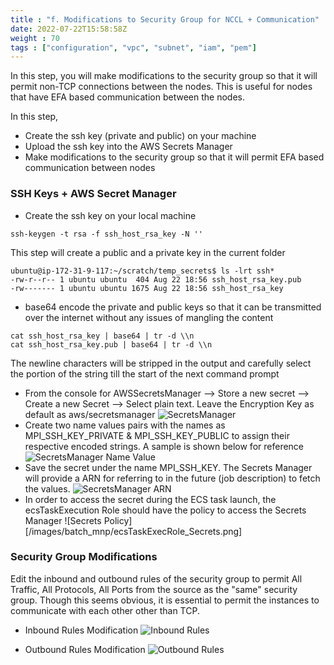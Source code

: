 ```yaml
---
title : "f. Modifications to Security Group for NCCL + Communication"
date: 2022-07-22T15:58:58Z
weight : 70
tags : ["configuration", "vpc", "subnet", "iam", "pem"]
---
```


In this step, you will make modifications to the security group so that it will permit non-TCP connections between the nodes. This is useful for nodes that have EFA based communication between the nodes.

In this step,
- Create the ssh key (private and public) on your machine
- Upload the ssh key into the AWS Secrets Manager  
- Make modifications to the security group so that it will permit EFA based communication between nodes

### SSH Keys + AWS Secret Manager
- Create the ssh key on your local machine
```textmate
ssh-keygen -t rsa -f ssh_host_rsa_key -N ''
```
This step will create a public and a private key in the current folder
```textmate
ubuntu@ip-172-31-9-117:~/scratch/temp_secrets$ ls -lrt ssh*
-rw-r--r-- 1 ubuntu ubuntu  404 Aug 22 18:56 ssh_host_rsa_key.pub
-rw------- 1 ubuntu ubuntu 1675 Aug 22 18:56 ssh_host_rsa_key
```
- base64 encode the private and public keys so that it can be transmitted over the internet without any issues of mangling the content
```
cat ssh_host_rsa_key | base64 | tr -d \\n
cat ssh_host_rsa_key.pub | base64 | tr -d \\n
```
The newline characters will be stripped in the output and carefully select the portion of the string till the start of the next command prompt
- From the console for AWSSecretsManager --> Store a new secret --> Create a new Secret --> Select plain text. Leave the Encryption Key as default as aws/secretsmanager
![SecretsManager](/images/batch_mnp/secrets_manager_empty.png)
- Create two name values pairs with the names as MPI_SSH_KEY_PRIVATE & MPI_SSH_KEY_PUBLIC to assign their respective encoded strings. A sample is shown below for reference
![SecretsManager Name Value](/images/batch_mnp/secrets_manager_filled.png)
- Save the secret under the name MPI_SSH_KEY. The Secrets Manager will provide a ARN for referring to in the future (job description) to fetch the values.
![SecretsManager ARN](/images/batch_mnp/secrets_arn.png)  
- In order to access the secret during the ECS task launch, the ecsTaskExecution Role should have the policy to access the Secrets Manager
![Secrets Policy][/images/batch_mnp/ecsTaskExecRole_Secrets.png]
  
### Security Group Modifications

Edit the inbound and outbound rules of the security group to permit All Traffic, All Protocols, All Ports from the source as the "same" security group. Though this seems obvious, it is essential to permit the instances to communicate with each other other than TCP.

- Inbound Rules Modification
![Inbound Rules](/images/batch_mnp/sg_inbound_rules.png)

- Outbound Rules Modification
![Outbound Rules](/images/batch_mnp/sg_outbound_rules.png)

